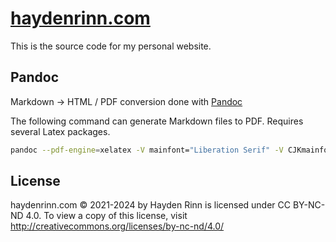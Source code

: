 # [haydenrinn.com](https://haydenrinn.com)

This is the source code for my personal website.

## Pandoc

Markdown -> HTML / PDF conversion done with [Pandoc](https://pandoc.org/MANUAL.html)

The following command can generate Markdown files to PDF. Requires several Latex packages.

```bash
pandoc --pdf-engine=xelatex -V mainfont="Liberation Serif" -V CJKmainfont="Harano Aji Mincho" <in.md> -o <out.pdf>
```

## License

haydenrinn.com © 2021-2024 by Hayden Rinn is licensed under CC BY-NC-ND 4.0. To view a copy of this license, visit http://creativecommons.org/licenses/by-nc-nd/4.0/